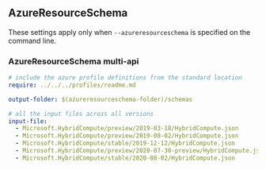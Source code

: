 ## AzureResourceSchema

These settings apply only when `--azureresourceschema` is specified on the command line.

### AzureResourceSchema multi-api

``` yaml $(azureresourceschema) && $(multiapi)
# include the azure profile definitions from the standard location
require: ../../../profiles/readme.md

output-folder: $(azureresourceschema-folder)/schemas

# all the input files across all versions
input-file:
  - Microsoft.HybridCompute/preview/2019-03-18/HybridCompute.json
  - Microsoft.HybridCompute/preview/2019-08-02/HybridCompute.json
  - Microsoft.HybridCompute/stable/2019-12-12/HybridCompute.json
  - Microsoft.HybridCompute/preview/2020-07-30-preview/HybridCompute.json
  - Microsoft.HybridCompute/stable/2020-08-02/HybridCompute.json

```